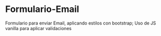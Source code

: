 ﻿# Formulario-Email

Formulario para enviar Email, aplicando estilos con bootstrap;
Uso de JS vanilla para aplicar validaciones
